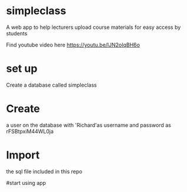 # simpleclass
A web app to help lecturers upload course materials for easy access by students

Find youtube video here https://youtu.be/lJN2oIqBH6o

# set up
Create a database called simpleclass
# Create 
a user on the database with 'Richard'as username and password as rFSBtpxiM44WL0ja

# Import 
the sql file included in this repo

#start using app
